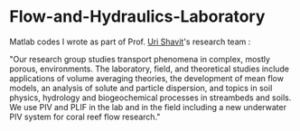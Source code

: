 # Flow-and-Hydraulics-Laboratory
Matlab codes I wrote as part of Prof. [Uri Shavit](https://cee.technion.ac.il/members/uri-shavit/)'s research team :


"Our research group studies transport phenomena in complex, mostly porous, environments. The laboratory, 
field, and theoretical studies include applications of volume averaging theories, the development of mean
flow models, an analysis of solute and particle dispersion, and topics in soil physics, hydrology and 
biogeochemical processes in streambeds and soils. We use PIV and PLIF in the lab and in the field 
including a new underwater PIV system for coral reef flow research."
